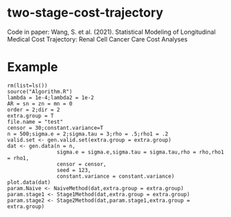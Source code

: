 # two-stage-cost-trajectory
Code in paper: Wang, S. et al. (2021). Statistical Modeling of Longitudinal Medical Cost Trajectory: Renal Cell Cancer Care Cost Analyses

# Example
```
rm(list=ls())
source("Algorithm.R")
lambda = 1e-4;lambda2 = 1e-2
AR = sn = zn = mn = 0
order = 2;dir = 2
extra.group = T
file.name = "test"
censor = 30;constant.variance=T
n = 500;sigma.e = 2;sigma.tau = 3;rho = .5;rho1 = .2
valid.set <- gen.valid.set(extra.group = extra.group)
dat <- gen.data(n = n,
                sigma.e = sigma.e,sigma.tau = sigma.tau,rho = rho,rho1 = rho1,
                censor = censor,
                seed = 123,
                constant.variance = constant.variance)
plot.data(dat)
param.Naive <- NaiveMethod(dat,extra.group = extra.group)
param.stage1 <- Stage1Method(dat,extra.group = extra.group)
param.stage2 <- Stage2Method(dat,param.stage1,extra.group = extra.group)
```

